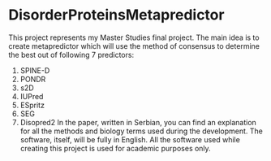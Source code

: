 # DisorderProteinsMetapredictor
This project represents my Master Studies final project. 
The main idea is to create metapredictor which will use the method of consensus to determine the best out of following 7 predictors:
1. SPINE-D
2. PONDR
3. s2D
4. IUPred
5. ESpritz
6. SEG
7. Disopred2
In the paper, written in Serbian, you can find an explanation for all the methods and biology terms used during the development.
The software, itself, will be fully in English.
All the software used while creating this project is used for academic purposes only.
